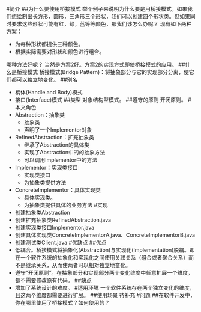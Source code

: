 #简介
##为什么要使用桥接模式 
举个例子来说明为什么要是用桥接模式。如果我们想绘制出长方形，圆形，三角形三个形状，我们可以创建四个形状类。但如果同时要求这些形状可能有红，绿，蓝等等颜色，那我们该怎么办呢？ 
现有如下两种方案：
- 为每种形状都提供三种颜色。
- 根据实际需要对形状和颜色进行组合。

哪种方法好呢？ 
当然是方案2好。方案2的实现方式即使桥接模式的应用。
##什么是桥接模式
桥接模式(Bridge Pattern)：将抽象部分与它的实现部分分离，使它们都可以独立地变化。
##别名
- 柄体(Handle and Body)模式
- 接口(Interface)模式
##类型
对象结构型模式。
##遵守的原则
开闭原则。
#本文角色
- Abstraction：抽象类 
    - 抽象类
    - 声明了一个Implementor对象
- RefinedAbstraction：扩充抽象类 
    - 继承了Abstraction的具体类
    - 实现了Abstraction中的的抽象方法
    - 可以调用Implementor中的方法
- Implementor：实现类接口 
    - 实现类接口
    - 为抽象类提供方法
- ConcreteImplementor：具体实现类 
    - 具体实现类。
    - 为抽象类提供具体的业务方法
#实现
- 创建抽象类Abstraction
- 创建扩充抽象类RefinedAbstraction.java
- 创建实现类接口Implementor.java
- 创建具体实现类ConcreteImplementorA.java、ConcreteImplementorB.java
- 创建测试类Client.java
#优缺点
##优点
- 低耦合。桥接模式将抽象化(Abstraction)与实现化(Implementation)脱耦。即在一个软件系统的抽象化和实现化之间使用关联关系（组合或者聚合关系）而不是继承关系，从而使两者可以相对独立地变化。
- 遵守“开闭原则”。在抽象部分和实现部分两个变化维度中任意扩展一个维度，都不需要修改原有代码。
##缺点
- 增加了系统设计的难度。
#适用环境
一个软件系统存在两个独立变化的维度，且这两个维度都需要进行扩展。
##使用场景
待补充
#问题
##在软件开发中，你在哪里使用了桥接模式？如何使用的？
